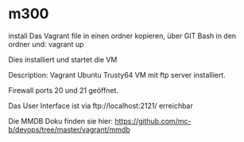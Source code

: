 # m300
install
Das Vagrant file in einen ordner kopieren, über GIT Bash in den ordner und: vagrant up

Dies installiert und startet die VM

Description: Vagrant Ubuntu Trusty64 VM mit ftp server installiert.

Firewall ports 20 und 21 geöffnet.

Das User Interface ist via ftp://localhost:2121/ erreichbar


Die MMDB Doku finden sie hier: https://github.com/mc-b/devops/tree/master/vagrant/mmdb
